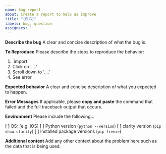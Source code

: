 ```yaml
---
name: Bug report
about: Create a report to help us improve
title: "[BUG]"
labels: bug, question
assignees: ''
---
```

**Describe the bug**
A clear and concise description of what the bug is.

**To Reproduce**
Please describe the steps to reproduce the behavior:

1. `import
2. Click on '....'
3. Scroll down to '....'
4. See error

**Expected behavior**
A clear and concise description of what you expected to happen.

**Error Messages**
If applicable, please **copy and paste** the command that failed and the full traceback output that occurs.

**Environment**
Please include the following...

 [ ] OS: [e.g. iOS]
 [ ] Python version (`python --version`)
 [ ] clarity version (`pip show clarity`)
 [ ] Installed package versions (`pip freeze`)

**Additional context**
Add any other context about the problem here such as the data that is being used.
